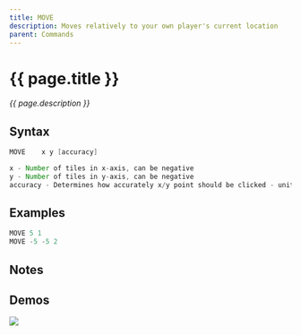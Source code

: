 ```yaml
---
title: MOVE
description: Moves relatively to your own player's current location
parent: Commands
---
```


# {{ page.title }}

_{{ page.description }}_

## Syntax

```java
MOVE    x y [accuracy] 

x - Number of tiles in x-axis, can be negative
y - Number of tiles in y-axis, can be negative
accuracy - Determines how accurately x/y point should be clicked - unit is tiles, higher number means less accurate

```

## Examples

```java
MOVE 5 1
MOVE -5 -5 2
```

## Notes


## Demos

![](https://i.imgur.com/tl9EtDV.gif)

